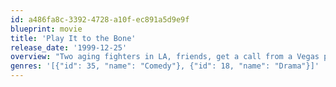 ```yaml
---
id: a486fa8c-3392-4728-a10f-ec891a5d9e9f
blueprint: movie
title: 'Play It to the Bone'
release_date: '1999-12-25'
overview: "Two aging fighters in LA, friends, get a call from a Vegas promoter because his undercard fighters for a Mike Tyson bout that night are suddenly unavailable. He wants them to box each other. They agree as long as the winner gets a shot at the middleweight title. They enlist Grace, Cesar's current and Vinnie's ex girlfriend, to drive them to Vegas."
genres: '[{"id": 35, "name": "Comedy"}, {"id": 18, "name": "Drama"}]'
---
```

